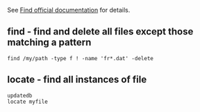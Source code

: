 See [Find official documentation](http://www.gnu.org/software/findutils/manual/find.html) for details.

find - find and delete all files except those matching a pattern
----------------------------------------------------------------

```shell
find /my/path -type f ! -name 'fr*.dat' -delete
```

locate - find all instances of file
-----------------------------------

```shell
updatedb
locate myfile
```

